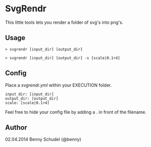 # SvgRendr

This little tools lets you render a folder of svg's into png's.

## Usage

```shell
> svgrendr [input_dir] [output_dir]

> svgrendr [input_dir] [output_dir] -s [scale|0.1÷4]
```

## Config

Place a *svgrendr.yml* within your EXECUTION folder.

```
input_dir: [input_dir]
output_dir: [output_dir]
scale: [scale|0.1÷4]
```

Feel free to hide your config file by adding a . in front of the filename.


## Author

02.04.2014
Benny Schudel (@benny)